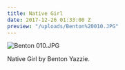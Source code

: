 ```yaml
---
title: Native Girl
date: 2017-12-26 01:33:00 Z
preview: "/uploads/Benton%20010.JPG"
---
```


![Benton 010.JPG](/uploads/Benton%20010.JPG)

Native Girl by Benton Yazzie.